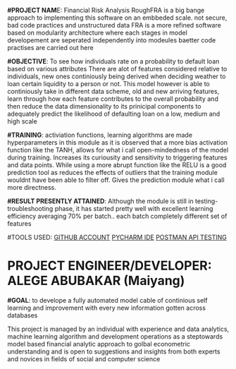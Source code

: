 **#PROJECT NAM**E: Financial Risk Analysis
RoughFRA is a big bange approach to implementing this software on an embbeded scale. not secure, bad code practices and unstructured data
FRA is a more refined software based on modularity architecture where each stages in model developement are seperated independently into modeules
baetter code practises are carried out here


**#OBJECTIVE**: To see how individuals rate on a probability to default loan based on various attributes
There are alot of features considered relative to individuals, new ones continiously being derived when deciding weather to loan certain liquidity to a person or not. This model however
is able to continiously take in different data scheme, old and new arriving features, learn through how each feature contributes to the overall probability
and then reduce the data dimensionality to its prinicipal components to adequately predict the likelihood of defaulting loan on a low, medium and high scale


**#TRAINING**: activiation functions, learning algorithms are made hyperparameters in this module as it is observed that a more bias activation function like the TANH, allows 
for what i call open-mindedness of the model during training. Increases its curiousity and sensitivity to triggering features and data points. While using a more abrupt function like 
the RELU is a good prediction tool as reduces the effects of outliers that the training module wouldnt have been able to filter off. Gives the prediction module what i call more directness.


**#RESULT PRESENTLY ATTAINED**: Although the module is still in testing-troubleshooting phase, it has started pretty well with excellent learning efficiency averaging 70% per batch..
each batch completely different set of features

#TOOLS USED: [GITHUB ACCOUNT](https://github.com/Maiyang21)
             [PYCHARM IDE](https://Jetbrains.com)
             [POSTMAN API TESTING](https://postman.com)

# PROJECT ENGINEER/DEVELOPER: ALEGE ABUBAKAR (Maiyang)

**#GOAL**: to develope a fully automated model cable of continious self learning and improvement with every new information gotten across databases


This project is managed by an individual with experience and data analytics, machine learning algorithm and development operations 
as a steptowards model based financial analytic approach to golbal econometric understanding
and is open to suggestions and insights from both experts and novices in fields of social and computer science

